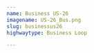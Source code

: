 ```yaml
---
name: Business US-26
imagename: US-26_Bus.png
slug: businessus26
highwaytype: Business Loop

---
```

